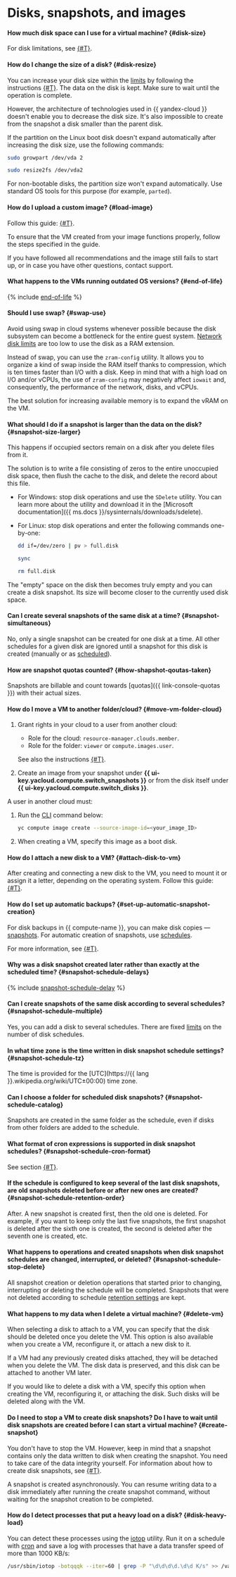 # Disks, snapshots, and images

#### How much disk space can I use for a virtual machine? {#disk-size}

For disk limitations, see [{#T}](../../compute/concepts/limits.md).

#### How do I change the size of a disk? {#disk-resize}

You can increase your disk size within the [limits](../../compute/concepts/limits.md#compute-limits-disks) by following the instructions [{#T}](../../compute/operations/disk-control/update.md#change-disk-size). The data on the disk is kept. Make sure to wait until the operation is complete.

However, the architecture of technologies used in {{ yandex-cloud }} doesn't enable you to decrease the disk size. It's also impossible to create from the snapshot a disk smaller than the parent disk.

If the partition on the Linux boot disk doesn't expand automatically after increasing the disk size, use the following commands:

```bash
sudo growpart /dev/vda 2
```

```bash
sudo resize2fs /dev/vda2
```

For non-bootable disks, the partition size won't expand automatically. Use standard OS tools for this purpose (for example, `parted`).

#### How do I upload a custom image? {#load-image}

Follow this guide: [{#T}](../../compute/operations/image-create/upload.md).

To ensure that the VM created from your image functions properly, follow the steps specified in the guide.

If you have followed all recommendations and the image still fails to start up, or in case you have other questions, contact support.

#### What happens to the VMs running outdated OS versions? {#end-of-life}

{% include [end-of-life](../../_includes/compute/end-of-life.md) %}

#### Should I use swap? {#swap-use}

Avoid using swap in cloud systems whenever possible because the disk subsystem can become a bottleneck for the entire guest system. [Network disk limits](../../compute/concepts/limits.md#compute-limits-disks) are too low to use the disk as a RAM extension.

Instead of swap, you can use the `zram-config` utility. It allows you to organize a kind of swap inside the RAM itself thanks to compression, which is ten times faster than I/O with a disk. Keep in mind that with a high load on I/O and/or vCPUs, the use of `zram-config` may negatively affect `iowait` and, consequently, the performance of the network, disks, and vCPUs.

The best solution for increasing available memory is to expand the vRAM on the VM.

#### What should I do if a snapshot is larger than the data on the disk? {#snapshot-size-larger}

This happens if occupied sectors remain on a disk after you delete files from it.

The solution is to write a file consisting of zeros to the entire unoccupied disk space, then flush the cache to the disk, and delete the record about this file.

* For Windows: stop disk operations and use the `SDelete` utility. You can learn more about the utility and download it in the [Microsoft documentation]({{ ms.docs }}/sysinternals/downloads/sdelete).
* For Linux: stop disk operations and enter the following commands one-by-one:

   ```bash
   dd if=/dev/zero | pv > full.disk
   ```

   ```bash
   sync
   ```

   ```bash
   rm full.disk
   ```

The "empty" space on the disk then becomes truly empty and you can create a disk snapshot. Its size will become closer to the currently used disk space.


#### Can I create several snapshots of the same disk at a time? {#snapshot-simultaneous}

No, only a single snapshot can be created for one disk at a time. All other schedules for a given disk are ignored until a snapshot for this disk is created (manually or as [scheduled](../../compute/concepts/snapshot-schedule.md)).


#### How are snapshot quotas counted? {#how-shapshot-qoutas-taken}

Snapshots are billable and count towards [quotas]({{ link-console-quotas }}) with their actual sizes.

#### How do I move a VM to another folder/cloud? {#move-vm-folder-cloud}

1. Grant rights in your cloud to a user from another cloud:
   * Role for the cloud: `resource-manager.clouds.member`.
   * Role for the folder: `viewer` or `compute.images.user`.


   See also the instructions [{#T}](../../iam/operations/roles/grant.md).
1. Create an image from your snapshot under **{{ ui-key.yacloud.compute.switch_snapshots }}** or from the disk itself under **{{ ui-key.yacloud.compute.switch_disks }}**.

A user in another cloud must:
1. Run the [CLI](../../cli/) command below:

   ```bash
   yc compute image create --source-image-id=<your_image_ID>
   ```

1. When creating a VM, specify this image as a boot disk.


#### How do I attach a new disk to a VM? {#attach-disk-to-vm}

After creating and connecting a new disk to the VM, you need to mount it or assign it a letter, depending on the operating system. Follow this guide: [{#T}](../../compute/operations/vm-control/vm-attach-disk.md#mount-disk-and-fix-uuid).


#### How do I set up automatic backups? {#set-up-automatic-snapshot-creation}

For disk backups in {{ compute-name }}, you can make disk copies — [snapshots](../../compute/concepts/snapshot.md). For automatic creation of snapshots, use [schedules](../../compute/concepts/snapshot-schedule.md).

For more information, see [{#T}](../../compute/concepts/backups.md).


#### Why was a disk snapshot created later rather than exactly at the scheduled time? {#snapshot-schedule-delays}

{% include [snapshot-schedule-delay](../../_includes/compute/snapshot-schedule-delay.md) %}


#### Can I create snapshots of the same disk according to several schedules? {#snapshot-schedule-multiple}

Yes, you can add a disk to several schedules. There are fixed [limits](../../compute/concepts/limits.md#compute-limits-snapshot-schedule) on the number of disk schedules.


#### In what time zone is the time written in disk snapshot schedule settings? {#snapshot-schedule-tz}

The time is provided for the [UTC](https://{{ lang }}.wikipedia.org/wiki/UTC±00:00) time zone.


#### Can I choose a folder for scheduled disk snapshots? {#snapshot-schedule-catalog}

Snapshots are created in the same folder as the schedule, even if disks from other folders are added to the schedule.


#### What format of cron expressions is supported in disk snapshot schedules? {#snapshot-schedule-cron-format}

See section [{#T}](../../compute/concepts/snapshot-schedule.md#cron).


#### If the schedule is configured to keep several of the last disk snapshots, are old snapshots deleted before or after new ones are created? {#snapshot-schedule-retention-order}

After. A new snapshot is created first, then the old one is deleted. For example, if you want to keep only the last five snapshots, the first snapshot is deleted after the sixth one is created, the second is deleted after the seventh one is created, etc.


#### What happens to operations and created snapshots when disk snapshot schedules are changed, interrupted, or deleted? {#snapshot-schedule-stop-delete}

All snapshot creation or deletion operations that started prior to changing, interrupting or deleting the schedule will be completed. Snapshots that were not deleted according to schedule [retention settings](../../compute/concepts/snapshot-schedule.md#retention) are kept.


#### What happens to my data when I delete a virtual machine? {#delete-vm}

When selecting a disk to attach to a VM, you can specify that the disk should be deleted once you delete the VM. This option is also available when you create a VM, reconfigure it, or attach a new disk to it.

If a VM had any previously created disks attached, they will be detached when you delete the VM. The disk data is preserved, and this disk can be attached to another VM later.

If you would like to delete a disk with a VM, specify this option when creating the VM, reconfiguring it, or attaching the disk. Such disks will be deleted along with the VM.

#### Do I need to stop a VM to create disk snapshots? Do I have to wait until disk snapshots are created before I can start a virtual machine? {#create-snapshot}

You don't have to stop the VM. However, keep in mind that a snapshot contains only the data written to disk when creating the snapshot. You need to take care of the data integrity yourself. For information about how to create disk snapshots, see [{#T}](../../compute/operations/disk-control/create-snapshot.md).

A snapshot is created asynchronously. You can resume writing data to a disk immediately after running the create snapshot command, without waiting for the snapshot creation to be completed.

#### How do I detect processes that put a heavy load on a disk? {#disk-heavy-load}

You can detect these processes using the [iotop](https://manpages.ubuntu.com/manpages/xenial/man8/iotop.8.html) utility. Run it on a schedule with [cron](https://en.wikipedia.org/wiki/Cron) and save a log with processes that have a data transfer speed of more than 1000 KB/s:

```bash
/usr/sbin/iotop -botqqqk --iter=60 | grep -P "\d\d\d\d.\d\d K/s" >> /var/log/iotop.log
```
